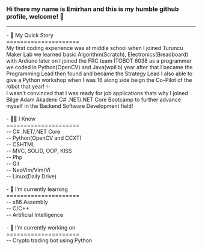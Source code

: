 ### Hi there my name is Emirhan and this is my humble github profile, welcome! 👋
<hr>


<!--
**emranalus/emranalus** is a ✨ _special_ ✨ repository because its `README.md` (this file) appears on your GitHub profile.

Here are some ideas to get you started:

- 🔭 I’m currently working on ...
- 🌱 I’m currently learning ...
- 👯 I’m looking to collaborate on ...
- 🤔 I’m looking for help with ...
- 💬 Ask me about ...
- 📫 How to reach me: ...
- 😄 Pronouns: ...
- ⚡ Fun fact: ...
-->
<!-- ![Alt Text](https://64.media.tumblr.com/bc91fffa1f7f71014fddf10d3d2decbd/tumblr_pkxty5psM71sguk2k_500.gifv) --!>

- 🔭 My Quick Story
<br/>
=====================
<br/>
My first coding experience was at middle school when I joined Turuncu Maker Lab we learned basic Algorithm(Scratch), Electronics(Breadboard) with Ardiuno later on I joined the FRC team İTOBOT 6038 as a programmer we coded in Python(OpenCV) and Java(wpilib) year after that I became the Programming Lead then found and became the Strategy Lead I also able to give a Python workshop when I was 16 along side beign the Co-Pilot of the robot that year! ✨ 
<br/>
I wasn't convinced that I was ready for job applications thats why I joined Bilge Adam Akademi C# .NET/.NET Core Bootcamp to further advance myself in the Backend Software Development field!
<br/>
<br/>
- 👨‍💻 I Know
<br/>
=====================
<br/>
-- C# .NET/.NET Core <br/>
-- Python(OpenCV and CCXT) <br/>
-- CSHTML <br/>
-- MVC, SOLID, OOP, KISS <br/>
-- Php <br/>
-- Git<br/> 
-- NeoVim/Vim/Vi<br/> 
-- Linux(Daily Drive)<br/> 

<br/>

- 🌱 I’m currently learning 
<br/>
=====================
<br/>
-- x86 Assembly<br/> 
-- C/C++<br/> 
-- Artificial Intelligence<br/> 

<br/>

- 🤔 I’m currently working on
<br/>
=====================
<br/>
-- Crypto trading bot using Python <br/>

